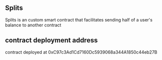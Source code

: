 ## Splits

Splits is an custom smart contract that facilitates sending half of a user's balance to another contract

## contract deployment address

contract deployed at 0xC97c3Ad1Cd7160Dc5939068a344A1850c44eb27B

